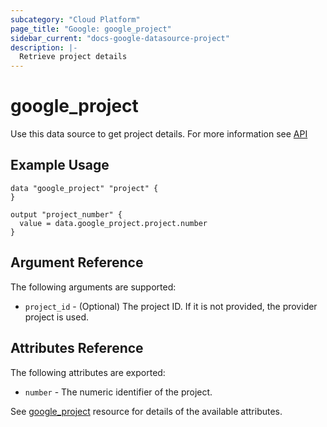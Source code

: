 ```yaml
---
subcategory: "Cloud Platform"
page_title: "Google: google_project"
sidebar_current: "docs-google-datasource-project"
description: |-
  Retrieve project details
---
```


# google\_project

Use this data source to get project details.
For more information see
[API](https://cloud.google.com/resource-manager/reference/rest/v1/projects#Project)

## Example Usage

```hcl
data "google_project" "project" {
}

output "project_number" {
  value = data.google_project.project.number
}
```

## Argument Reference

The following arguments are supported:

* `project_id` - (Optional) The project ID. If it is not provided, the provider project is used.


## Attributes Reference

The following attributes are exported:

* `number` - The numeric identifier of the project.

See [google_project](https://www.terraform.io/docs/providers/google/r/google_project.html) resource for details of the available attributes.

